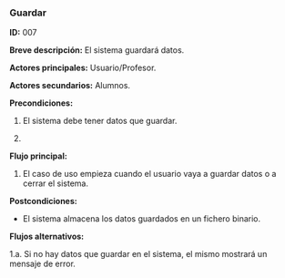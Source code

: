 ### Guardar 

**ID:** 007

**Breve descripción:** El sistema guardará datos.

**Actores principales:** Usuario/Profesor.

**Actores secundarios:** Alumnos.

**Precondiciones:**

1. El sistema debe tener datos que guardar.

2.

**Flujo principal:**
1. El caso de uso empieza cuando el usuario vaya a guardar datos o a cerrar el sistema.

**Postcondiciones:**
* El sistema almacena los datos guardados en un fichero binario.

**Flujos alternativos:**

1.a. Si no hay datos que guardar en el sistema, el mismo mostrará un mensaje de error.


